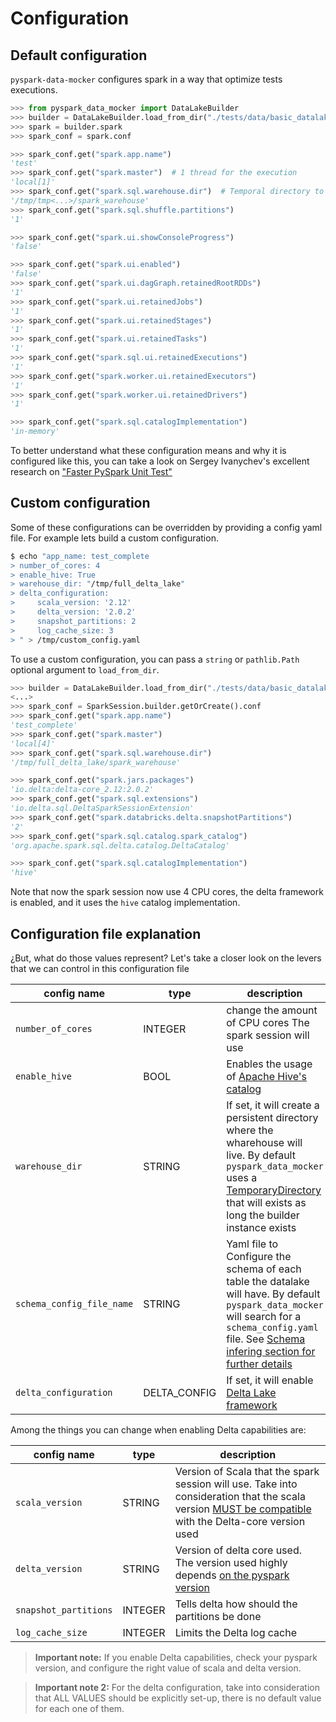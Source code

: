 # Configuration
## Default configuration
`pyspark-data-mocker` configures spark in a way that optimize tests executions.

``` python
>>> from pyspark_data_mocker import DataLakeBuilder
>>> builder = DataLakeBuilder.load_from_dir("./tests/data/basic_datalake")  # byexample: +timeout=20 +pass
>>> spark = builder.spark
>>> spark_conf = spark.conf
```

```python
>>> spark_conf.get("spark.app.name")
'test'
>>> spark_conf.get("spark.master")  # 1 thread for the execution
'local[1]'
>>> spark_conf.get("spark.sql.warehouse.dir")  # Temporal directory to store the data warehouse
'/tmp/tmp<...>/spark_warehouse'
>>> spark_conf.get("spark.sql.shuffle.partitions")
'1'

>>> spark_conf.get("spark.ui.showConsoleProgress")
'false'

>>> spark_conf.get("spark.ui.enabled")
'false'
>>> spark_conf.get("spark.ui.dagGraph.retainedRootRDDs")
'1'
>>> spark_conf.get("spark.ui.retainedJobs")
'1'
>>> spark_conf.get("spark.ui.retainedStages")
'1'
>>> spark_conf.get("spark.ui.retainedTasks")
'1'
>>> spark_conf.get("spark.sql.ui.retainedExecutions")
'1'
>>> spark_conf.get("spark.worker.ui.retainedExecutors")
'1'
>>> spark_conf.get("spark.worker.ui.retainedDrivers")
'1'

>>> spark_conf.get("spark.sql.catalogImplementation")
'in-memory'
```

To better understand what these configuration means and why it is configured like this, you can take a look
on Sergey Ivanychev's excellent research on ["Faster PySpark Unit Test"](https://medium.com/constructor-engineering/faster-pyspark-unit-tests-1cb7dfa6bdf6)

## Custom configuration

Some of these configurations can be overridden by providing a config yaml file. For example lets build a custom
configuration.

```bash
$ echo "app_name: test_complete
> number_of_cores: 4
> enable_hive: True
> warehouse_dir: "/tmp/full_delta_lake"
> delta_configuration:
>     scala_version: '2.12'
>     delta_version: '2.0.2'
>     snapshot_partitions: 2
>     log_cache_size: 3
> " > /tmp/custom_config.yaml
```

<!--
# clean previous spark configuration
>>> from pyspark.sql import SparkSession
>>> spark.stop()
>>> SparkSession.builder._options = {}
-->

To use a custom configuration, you can pass a `string` or `pathlib.Path` optional argument to `load_from_dir`.

```python
>>> builder = DataLakeBuilder.load_from_dir("./tests/data/basic_datalake", "/tmp/custom_config.yaml")  # byexample: +timeout=20
<...>
>>> spark_conf = SparkSession.builder.getOrCreate().conf
>>> spark_conf.get("spark.app.name")
'test_complete'
>>> spark_conf.get("spark.master")
'local[4]'
>>> spark_conf.get("spark.sql.warehouse.dir")
'/tmp/full_delta_lake/spark_warehouse'

>>> spark_conf.get("spark.jars.packages")
'io.delta:delta-core_2.12:2.0.2'
>>> spark_conf.get("spark.sql.extensions")
'io.delta.sql.DeltaSparkSessionExtension'
>>> spark_conf.get("spark.databricks.delta.snapshotPartitions")
'2'
>>> spark_conf.get("spark.sql.catalog.spark_catalog")
'org.apache.spark.sql.delta.catalog.DeltaCatalog'

>>> spark_conf.get("spark.sql.catalogImplementation")
'hive'
```

Note that now the spark session now use 4 CPU cores, the delta framework is enabled, and it uses the `hive` catalog
implementation.

## Configuration file explanation
¿But, what do those values represent? Let's take a closer look on the levers that we can control in this configuration
file 

| config name           | type         | description                                                                                                                                                                                                                                                                  | default value                 |
|-----------------------|--------------|------------------------------------------------------------------------------------------------------------------------------------------------------------------------------------------------------------------------------------------------------------------------------|-------------------------------|
| `number_of_cores`     | INTEGER      | change the amount of CPU cores  The spark session will use                                                                                                                                                                                                                   | 1                             |
| `enable_hive`         | BOOL         | Enables the usage of [Apache Hive's catalog](https://spark.apache.org/docs/3.1.1/api/python/reference/api/pyspark.sql.SparkSession.builder.enableHiveSupport.html)                                                                                                           | false                         |
| `warehouse_dir`       | STRING       | If set, it will create a persistent directory where the wharehouse will live. By default `pyspark_data_mocker` uses a [TemporaryDirectory](https://docs.python.org/3/library/tempfile.html#tempfile.TemporaryDirectory) that will exists as long the builder instance exists | tempfile.TemporaryDirectory() |
| `schema_config_file_name` | STRING | Yaml file to Configure the schema of each table the datalake will have. By default `pyspark_data_mocker` will search for a `schema_config.yaml` file. See [Schema infering section for further details](https://fedemgp.github.io/Documentation/schema_infering/)                                     | schema_config.yaml |
| `delta_configuration` | DELTA_CONFIG | If set, it will enable [Delta Lake framework](https://delta.io/)                                                                                                                                                                                                             | None                          |

Among the things you can change when enabling Delta capabilities are:

| config name           | type     | description                                                                                                                                                                                                    |
|-----------------------|----------|----------------------------------------------------------------------------------------------------------------------------------------------------------------------------------------------------------------|
| `scala_version`       | STRING   | Version of Scala that the spark session will use. Take into consideration that the scala version [MUST be compatible](https://mvnrepository.com/artifact/io.delta/delta-core) with the Delta-core version used |
| `delta_version`       | STRING   | Version of delta core used. The version used highly depends [on the pyspark version](https://docs.delta.io/latest/releases.html)                                                                               |
| `snapshot_partitions` | INTEGER  | Tells delta how should the partitions be done                                                                                                                                                                  |
| `log_cache_size`      | INTEGER  | Limits the Delta log cache                                                                                                                                                                                     |

> **Important note:** If you enable Delta capabilities, check your pyspark version, and configure the right value of
scala and delta version.

> **Important note 2:** For the delta configuration, take into consideration that ALL VALUES should be explicitly set-up, there is no default
value for each one of them.
